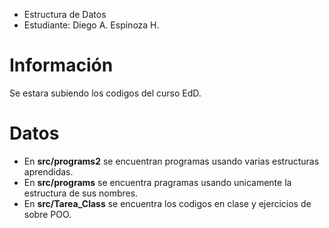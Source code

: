 - Estructura de Datos
- Estudiante: Diego A. Espinoza H.

# Información
Se estara subiendo los codigos del curso EdD.

# Datos
- En **src/programs2** se encuentran programas usando varias estructuras aprendidas.
- En **src/programs** se encuentra pragramas usando unicamente la estructura de sus nombres.
- En **src/Tarea_Class** se encuentra los codigos en clase y ejercicios de sobre POO.